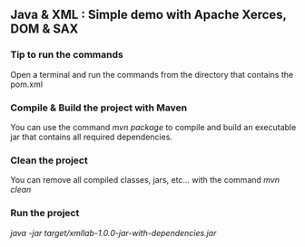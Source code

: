 ## Java & XML : Simple demo with Apache Xerces, DOM & SAX

### Tip to run the commands

Open a terminal and run the commands from the directory that contains the pom.xml

### Compile & Build the project with Maven

You can use the command *mvn package* to compile and build an executable jar that contains all required dependencies.

### Clean the project

You can remove all compiled classes, jars, etc... with the command *mvn clean*

### Run the project

*java -jar target/xmllab-1.0.0-jar-with-dependencies.jar*
